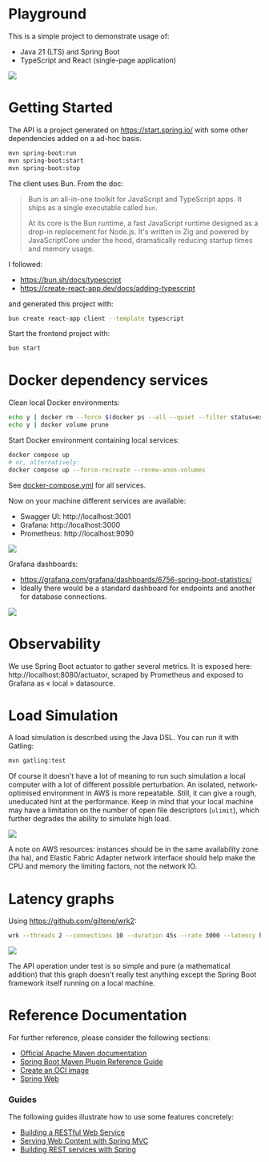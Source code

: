 # Playground

This is a simple project to demonstrate usage of:
  - Java 21 (LTS) and Spring Boot
  - TypeScript and React (single-page application)

![](./doc/Spring%20playground.jpg)

# Getting Started

The API is a project generated on https://start.spring.io/ with some other dependencies added on a ad-hoc basis.

``` zsh
mvn spring-boot:run
mvn spring-boot:start
mvn spring-boot:stop
```

The client uses Bun. From the doc:

> Bun is an all-in-one toolkit for JavaScript and TypeScript apps. It ships as a single executable called `bun​`.
>
> At its core is the Bun runtime, a fast JavaScript runtime designed as a drop-in replacement for Node.js. It's written in Zig and powered by JavaScriptCore under the hood, dramatically reducing startup times and memory usage.

I followed:
- https://bun.sh/docs/typescript
- https://create-react-app.dev/docs/adding-typescript

and generated this project with:

``` zsh
bun create react-app client --template typescript
```

Start the frontend project with:

``` zsh
bun start
```

# Docker dependency services

Clean local Docker environments:

``` zsh
echo y | docker rm --force $(docker ps --all --quiet --filter status=exited)
echo y | docker volume prune
```

Start Docker environment containing local services:

``` zsh
docker compose up
# or, alternatively:
docker compose up --force-recreate --renew-anon-volumes
```

See [docker-compose.yml](./docker-compose.yml) for all services.

Now on your machine different services are available:

- Swagger UI: http://localhost:3001
- Grafana: http://localhost:3000
- Prometheus: http://localhost:9090

![](./doc/OpenAPI.png)

Grafana dashboards:
- https://grafana.com/grafana/dashboards/6756-spring-boot-statistics/
- Ideally there would be a standard dashboard for endpoints and another for database connections.

![](./doc/Grafana.png)

# Observability

We use Spring Boot actuator to gather several metrics. It is exposed here: http://localhost:8080/actuator, scraped by Prometheus and exposed to Grafana as « local » datasource.

# Load Simulation

A load simulation is described using the Java DSL. You can run it with Gatling:

``` zsh
mvn gatling:test
```

Of course it doesn't have a lot of meaning to run such simulation a local computer with a lot of different possible perturbation. An isolated, network-optimised environment in AWS is more repeatable. Still, it can give a rough, uneducated hint at the performance. Keep in mind that your local machine may have a limitation on the number of open file descriptors (`ulimit`), which further degrades the ability to simulate high load.

![](./doc/Gatling.png)

A note on AWS resources: instances should be in the same availability zone (ha ha), and Elastic Fabric Adapter network interface should help make the CPU and memory the limiting factors, not the network IO.

# Latency graphs

Using https://github.com/giltene/wrk2:

``` zsh
wrk --threads 2 --connections 10 --duration 45s --rate 3000 --latency http://localhost:8080/api/v1/addition\?a\=1\&b\=2 | wrk2img result-$(gdate +"%Y-%m-%dT%H:%M:%S.%3N").png
```

![](./doc/Latency%20graph%20at%206000%20req%20per%20s.png)

The API operation under test is so simple and pure (a mathematical addition) that this graph doesn't really test anything except the Spring Boot framework itself running on a local machine.

# Reference Documentation

For further reference, please consider the following sections:

* [Official Apache Maven documentation](https://maven.apache.org/guides/index.html)
* [Spring Boot Maven Plugin Reference Guide](https://docs.spring.io/spring-boot/docs/3.1.4/maven-plugin/reference/html/)
* [Create an OCI image](https://docs.spring.io/spring-boot/docs/3.1.4/maven-plugin/reference/html/#build-image)
* [Spring Web](https://docs.spring.io/spring-boot/docs/3.1.4/reference/htmlsingle/index.html#web)

### Guides
The following guides illustrate how to use some features concretely:

* [Building a RESTful Web Service](https://spring.io/guides/gs/rest-service/)
* [Serving Web Content with Spring MVC](https://spring.io/guides/gs/serving-web-content/)
* [Building REST services with Spring](https://spring.io/guides/tutorials/rest/)

